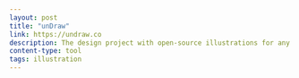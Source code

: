 ```yaml
---
layout: post
title: "unDraw"
link: https://undraw.co
description: The design project with open-source illustrations for any idea you can imagine and create. Create beautiful websites, products and applications with your color, for free.
content-type: tool
tags: illustration
---
```

